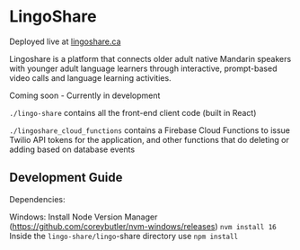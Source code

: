 # LingoShare

Deployed live at [lingoshare.ca](https://lingoshare.ca)

Lingoshare is a platform that connects older adult native Mandarin speakers with younger adult language learners through interactive, prompt-based video calls and language learning activities.

Coming soon - Currently in development

`./lingo-share` contains all the front-end client code (built in React)

`./lingoshare_cloud_functions` contains a Firebase Cloud Functions to issue Twilio API tokens for the application, and other functions that do deleting or adding based on database events


## Development Guide

Dependencies:

Windows: Install Node Version Manager (https://github.com/coreybutler/nvm-windows/releases)
`nvm install 16`  
Inside the `lingo-share/lingo`-share directory use `npm install`  
